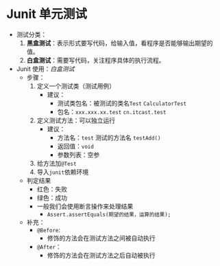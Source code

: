 # Junit 单元测试
- 测试分类：
    1. **黑盒测试**：表示形式要写代码，给输入值，看程序是否能够输出期望的值。
    2. **白盒测试**：需要写代码，关注程序具体的执行流程。
- Junit 使用：*白盒测试*
    - 步骤：
        1. 定义一个测试类（测试用例）
            - 建议：
                - 测试类包名：被测试的类名`Test`  `CalculatorTest`
                - 包名：`xxx.xxx.xx.test`   `cn.itcast.test`
        2. 定义测试方法：可以独立运行
            - 建议：
                - 方法名：`test` 测试的方法名   `testAdd()`
                - 返回值：`void`
                - 参数列表：空参
        3. 给方法加`@Test`
        4. 导入`junit`依赖环境
    - 判定结果
        - 红色：失败
        - 绿色：成功
        - 一般我们会使用断言操作来处理结果
            - `Assert.assertEquals(期望的结果，运算的结果);`
    - 补充：
        - `@Before`:
            - 修饰的方法会在测试方法之间被自动执行
        - `@After`：
            - 修饰的方法会在测试方法之后自动被执行